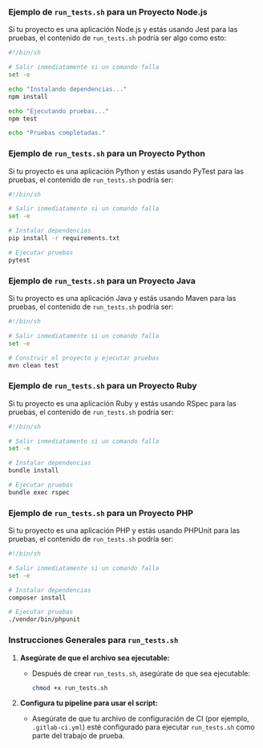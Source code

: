 ### Ejemplo de `run_tests.sh` para un Proyecto Node.js

Si tu proyecto es una aplicación Node.js y estás usando Jest para las pruebas, el contenido de `run_tests.sh` podría ser algo como esto:

```sh
#!/bin/sh

# Salir inmediatamente si un comando falla
set -e

echo "Instalando dependencias..."
npm install

echo "Ejecutando pruebas..."
npm test

echo "Pruebas completadas."
```


### Ejemplo de `run_tests.sh` para un Proyecto Python

Si tu proyecto es una aplicación Python y estás usando PyTest para las pruebas, el contenido de `run_tests.sh` podría ser:

```sh
#!/bin/sh

# Salir inmediatamente si un comando falla
set -e

# Instalar dependencias
pip install -r requirements.txt

# Ejecutar pruebas
pytest
```

### Ejemplo de `run_tests.sh` para un Proyecto Java

Si tu proyecto es una aplicación Java y estás usando Maven para las pruebas, el contenido de `run_tests.sh` podría ser:

```sh
#!/bin/sh

# Salir inmediatamente si un comando falla
set -e

# Construir el proyecto y ejecutar pruebas
mvn clean test
```

### Ejemplo de `run_tests.sh` para un Proyecto Ruby

Si tu proyecto es una aplicación Ruby y estás usando RSpec para las pruebas, el contenido de `run_tests.sh` podría ser:

```sh
#!/bin/sh

# Salir inmediatamente si un comando falla
set -e

# Instalar dependencias
bundle install

# Ejecutar pruebas
bundle exec rspec
```

### Ejemplo de `run_tests.sh` para un Proyecto PHP

Si tu proyecto es una aplicación PHP y estás usando PHPUnit para las pruebas, el contenido de `run_tests.sh` podría ser:

```sh
#!/bin/sh

# Salir inmediatamente si un comando falla
set -e

# Instalar dependencias
composer install

# Ejecutar pruebas
./vendor/bin/phpunit
```

### Instrucciones Generales para `run_tests.sh`

1. **Asegúrate de que el archivo sea ejecutable:**
   - Después de crear `run_tests.sh`, asegúrate de que sea ejecutable:
     ```sh
     chmod +x run_tests.sh
     ```

2. **Configura tu pipeline para usar el script:**
   - Asegúrate de que tu archivo de configuración de CI (por ejemplo, `.gitlab-ci.yml`) esté configurado para ejecutar `run_tests.sh` como parte del trabajo de prueba.